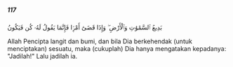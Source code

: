##### 117

<span class="ayah">بَدِيعُ ٱلسَّمَٰوَٰتِ وَٱلْأَرْضِ ۖ وَإِذَا قَضَىٰٓ أَمْرًۭا فَإِنَّمَا يَقُولُ لَهُۥ كُن فَيَكُونُ</span>

<span class="ayah_translation">Allah Pencipta langit dan bumi, dan bila Dia berkehendak (untuk menciptakan) sesuatu, maka (cukuplah) Dia hanya mengatakan kepadanya: "Jadilah!" Lalu jadilah ia.</span>

